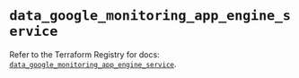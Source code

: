 # `data_google_monitoring_app_engine_service`

Refer to the Terraform Registry for docs: [`data_google_monitoring_app_engine_service`](https://registry.terraform.io/providers/drfaust92/google/4.16.4/docs/data-sources/monitoring_app_engine_service).
